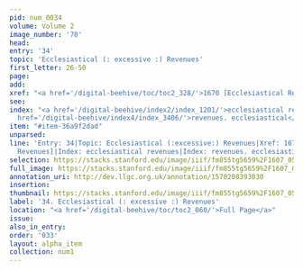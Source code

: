 ```yaml
---
pid: num_0034
volume: Volume 2
image_number: '70'
head: 
entry: '34'
topic: 'Ecclesiastical (: excessive :) Revenues'
first_letter: 26-50
page: 
add: 
xref: "<a href='/digital-beehive/toc/toc2_328/'>1670 [Ecclesiastical Revenues]</a>"
see: 
index: "<a href='/digital-beehive/index2/index_1201/'>ecclesiastical revenues</a>|<a
  href='/digital-beehive/index4/index_3406/'>revenues. ecclesiastical</a>"
item: "#item-36a9f2dad"
unparsed: 
line: 'Entry: 34|Topic: Ecclesiastical (:excessive:) Revenues|Xref: 1670 [Ecclesiastical
  Revenues]|Index: ecclesiastical revenues|Index: revenues. ecclesiastical|#item-36a9f2dad'
selection: https://stacks.stanford.edu/image/iiif/fm855tg5659%2F1607_0537/807,2648,3012,402/full/0/default.jpg
full_image: https://stacks.stanford.edu/image/iiif/fm855tg5659%2F1607_0537/full/full/0/default.jpg
annotation_uri: http://dev.llgc.org.uk/annotation/1570208393030
insertion: 
thumbnail: https://stacks.stanford.edu/image/iiif/fm855tg5659%2F1607_0537/807,2648,600,180/250,/0/default.jpg
label: '34. Ecclesiastical (: excessive :) Revenues'
location: "<a href='/digital-beehive/toc/toc2_060/'>Full Page</a>"
issue: 
also_in_entry: 
order: '033'
layout: alpha_item
collection: num1
---
```

